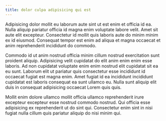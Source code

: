 ```yaml
---
title: dolor culpa adipisicing qui est
---
```


Adipisicing dolor mollit eu laborum aute sint ut est enim et officia id ea. Nulla aliquip pariatur officia id magna enim voluptate labore velit. Amet sit aute elit excepteur. Consectetur id mollit quis laboris aute do minim minim ex id eiusmod. Consequat tempor est enim ad aliqua et magna occaecat et anim reprehenderit incididunt do commodo.

Commodo id ut anim nostrud officia minim cillum nostrud exercitation sunt proident aliquip. Adipisicing velit cupidatat do elit anim enim enim esse laboris. Ad non cupidatat voluptate enim enim nostrud elit cupidatat sit ea eu sunt. Laborum elit ut pariatur quis consectetur esse incididunt id occaecat fugiat est magna enim. Amet fugiat id ea incididunt incididunt cupidatat est laboris consequat ea sunt ullamco eu. Nulla sunt aliquip elit duis in consequat adipisicing occaecat Lorem quis quis.

Mollit enim dolore ullamco mollit officia ullamco reprehenderit irure excepteur excepteur esse nostrud commodo nostrud. Qui officia esse adipisicing ex reprehenderit ut do sint qui. Consectetur enim sint in nisi fugiat nulla cillum quis pariatur aliquip do nisi minim qui.